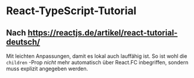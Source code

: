 # React-TypeScript-Tutorial

## Nach <https://reactjs.de/artikel/react-tutorial-deutsch/>

Mit leichten Anpassungen, damit es lokal auch lauffähig ist.
So ist wohl die `children` -Prop *nicht* mehr automatisch über React.FC inbegriffen, sondern muss explizit angegeben werden.
